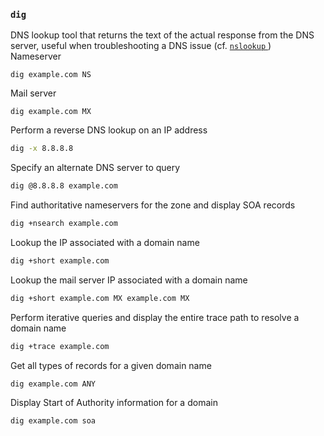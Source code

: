 ### `dig`
DNS lookup tool that returns the text of the actual response from the DNS server, useful when troubleshooting a DNS issue (cf. [ `nslookup` ](nslookup.md))\
Nameserver
```
dig example.com NS
```
Mail server
```
dig example.com MX
```
Perform a reverse DNS lookup on an IP address
```sh
dig -x 8.8.8.8
```
Specify an alternate DNS server to query
```sh
dig @8.8.8.8 example.com
```
Find authoritative nameservers for the zone and display SOA records
```sh
dig +nsearch example.com
```
Lookup the IP associated with a domain name
```sh
dig +short example.com
```
Lookup the mail server IP associated with a domain name
```sh
dig +short example.com MX example.com MX
```
Perform iterative queries and display the entire trace path to resolve a domain name
```sh
dig +trace example.com
```
Get all types of records for a given domain name
```sh
dig example.com ANY
```
Display Start of Authority information for a domain
```sh
dig example.com soa
```